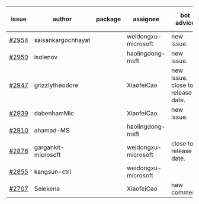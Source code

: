 | issue | author | package | assignee | bot advice | created date of issue | target release date | date from target |
| ------ | ------ | ------ | ------ | ------ | ------ | ------ | :-----: |
| [#2954](https://github.com/Azure/sdk-release-request/issues/2954) | saisankargochhayat |  | weidongxu-microsoft | new issue. | 06-27 | 07-07 |  |
| [#2950](https://github.com/Azure/sdk-release-request/issues/2950) | isolenov |  | haolingdong-msft | new issue. | 06-24 | 07-12 |  |
| [#2947](https://github.com/Azure/sdk-release-request/issues/2947) | grizzlytheodore |  | XiaofeiCao | new issue. close to release date.  | 06-23 | 06-30 | 1 |
| [#2939](https://github.com/Azure/sdk-release-request/issues/2939) | dabenhamMic |  | XiaofeiCao | new issue. | 06-23 | 07-07 |  |
| [#2910](https://github.com/Azure/sdk-release-request/issues/2910) | ahamad-MS |  | haolingdong-msft |  | 06-13 | 06-15 |  |
| [#2876](https://github.com/Azure/sdk-release-request/issues/2876) | gargankit-microsoft |  | weidongxu-microsoft | close to release date.  | 06-03 | 06-30 | 1 |
| [#2855](https://github.com/Azure/sdk-release-request/issues/2855) | kangsun-ctrl |  | weidongxu-microsoft |  | 05-31 | 06-02 |  |
| [#2707](https://github.com/Azure/sdk-release-request/issues/2707) | Selekena |  | XiaofeiCao | new comment. | 04-15 | 05-02 |  |
